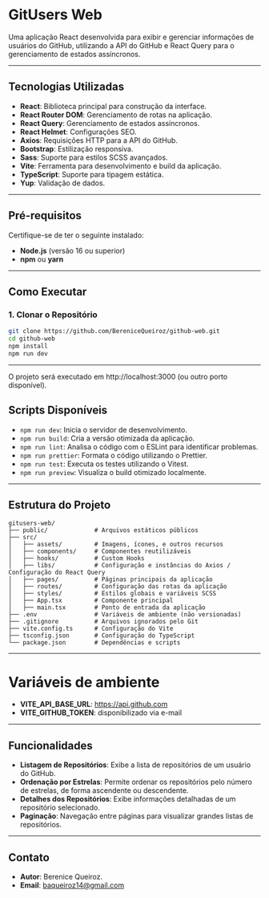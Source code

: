 # **GitUsers Web**

Uma aplicação React desenvolvida para exibir e gerenciar informações de usuários do GitHub, utilizando a API do GitHub e React Query para o gerenciamento de estados assíncronos.

---

## **Tecnologias Utilizadas**

- **React**: Biblioteca principal para construção da interface.
- **React Router DOM**: Gerenciamento de rotas na aplicação.
- **React Query**: Gerenciamento de estados assíncronos.
- **React Helmet**: Configurações SEO.
- **Axios**: Requisições HTTP para a API do GitHub.
- **Bootstrap**: Estilização responsiva.
- **Sass**: Suporte para estilos SCSS avançados.
- **Vite**: Ferramenta para desenvolvimento e build da aplicação.
- **TypeScript**: Suporte para tipagem estática.
- **Yup**: Validação de dados.

---

## **Pré-requisitos**

Certifique-se de ter o seguinte instalado:

- **Node.js** (versão 16 ou superior)
- **npm** ou **yarn**

---

## **Como Executar**

### **1. Clonar o Repositório**

```bash
git clone https://github.com/BereniceQueiroz/github-web.git
cd github-web
npm install
npm run dev
```
---

O projeto será executado em http://localhost:3000 (ou outro porto disponível).

## **Scripts Disponíveis**

- `npm run dev`: Inicia o servidor de desenvolvimento.
- `npm run build`: Cria a versão otimizada da aplicação.
- `npm run lint`: Analisa o código com o ESLint para identificar problemas.
- `npm run prettier`: Formata o código utilizando o Prettier.
- `npm run test`: Executa os testes utilizando o Vitest.
- `npm run preview`: Visualiza o build otimizado localmente.


---

## **Estrutura do Projeto**


```plaintext
gitusers-web/
├── public/             # Arquivos estáticos públicos
├── src/
│   ├── assets/         # Imagens, ícones, e outros recursos
│   ├── components/     # Componentes reutilizáveis
│   ├── hooks/          # Custom Hooks
│   ├── libs/           # Configuração e instâncias do Axios / Configuração do React Query
│   ├── pages/          # Páginas principais da aplicação
│   ├── routes/         # Configuração das rotas da aplicação
│   ├── styles/         # Estilos globais e variáveis SCSS
│   ├── App.tsx         # Componente principal
│   ├── main.tsx        # Ponto de entrada da aplicação
├── .env                # Variáveis de ambiente (não versionadas)
├── .gitignore          # Arquivos ignorados pelo Git
├── vite.config.ts      # Configuração do Vite
├── tsconfig.json       # Configuração do TypeScript
└── package.json        # Dependências e scripts
```


---

# **Variáveis de ambiente**
- **VITE_API_BASE_URL**: https://api.github.com
- **VITE_GITHUB_TOKEN**: disponibilizado via e-mail

---

## **Funcionalidades**

- **Listagem de Repositórios**: Exibe a lista de repositórios de um usuário do GitHub.
- **Ordenação por Estrelas**: Permite ordenar os repositórios pelo número de estrelas, de forma ascendente ou descendente.
- **Detalhes dos Repositórios**: Exibe informações detalhadas de um repositório selecionado.
- **Paginação**: Navegação entre páginas para visualizar grandes listas de repositórios.

---

## **Contato**

- **Autor**: Berenice Queiroz.
- **Email**: baqueiroz14@gmail.com





